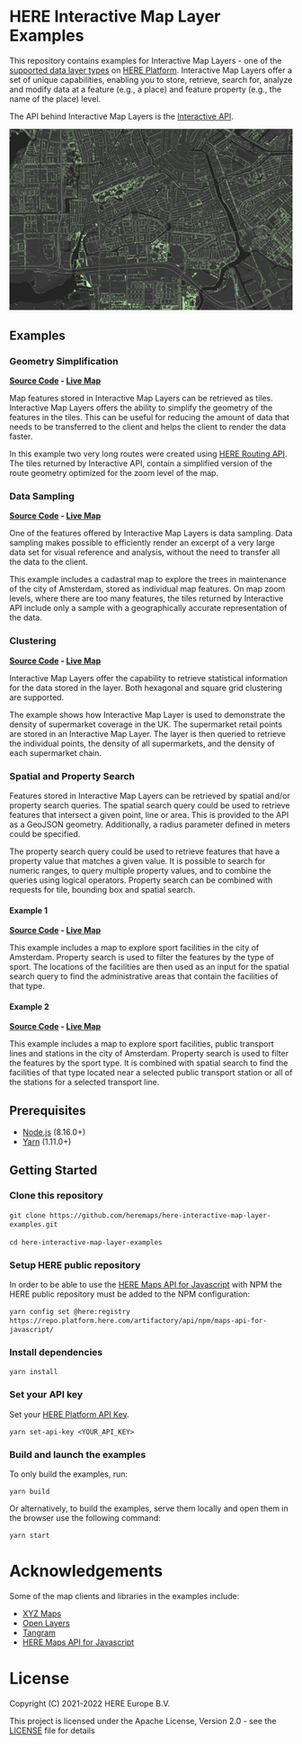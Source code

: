 # HERE Interactive Map Layer Examples

This repository contains examples for Interactive Map Layers - one of the [supported data layer types](https://developer.here.com/documentation/data-user-guide/user_guide/portal/layers/layers.html) on [HERE Platform](https://www.here.com/platform). Interactive Map Layers offer a set of unique capabilities, enabling you to store, retrieve, search for, analyze and modify data at a feature (e.g., a place) and feature property (e.g., the name of the place) level.

The API behind Interactive Map Layers is the [Interactive API](https://developer.here.com/documentation/data-api/api-reference-interactive.html).


![Clustering with Interactive Map Layers](examples/sampling/opengraph.png)

## Examples

###  Geometry Simplification

__[Source Code](examples/simplification) - [Live Map](https://heremaps.github.io/here-interactive-map-layer-examples/examples/simplification/index.html)__

Map features stored in Interactive Map Layers can be retrieved as tiles. Interactive Map Layers offers the ability to simplify the geometry of the features in the tiles. This can be useful for reducing the amount of data that needs to be transferred to the client and helps the client to render the data faster.

In this example two very long routes were created using [HERE Routing API](https://developer.here.com/documentation/routing-api/dev_guide/index.html). The tiles returned by Interactive API, contain a simplified version of the route geometry optimized for the zoom level of the map. 

### Data Sampling

__[Source Code](examples/sampling) - [Live Map](https://heremaps.github.io/here-interactive-map-layer-examples/examples/sampling/index.html)__

One of the features offered by Interactive Map Layers is data sampling. Data sampling makes possible to efficiently render an excerpt of a very large data set for visual reference and analysis, without the need to transfer all the data to the client.

This example includes a cadastral map to explore the trees in maintenance of the city of Amsterdam, stored as individual map features. On map zoom levels, where there are too many features, the tiles returned by Interactive API include only a sample with a geographically accurate representation of the data.
 
### Clustering

__[Source Code](examples/clustering) - [Live Map](https://heremaps.github.io/here-interactive-map-layer-examples/examples/clustering/index.html)__

Interactive Map Layers offer the capability to retrieve statistical information for the data stored in the layer. Both hexagonal and square grid clustering are supported.

The example shows how Interactive Map Layer is used to demonstrate the density of supermarket coverage in the UK. The supermarket retail points are stored in an Interactive Map Layer. The layer is then queried to retrieve the individual points, the density of all supermarkets, and the density of each supermarket chain.

### Spatial and Property Search 

Features stored in Interactive Map Layers can be retrieved by spatial and/or property search queries. The spatial search query could be used to retrieve features that intersect a given point, line or area. This is provided to the API as a GeoJSON geometry. Additionally, a radius parameter defined in meters could be specified.

The property search query could be used to retrieve features that have a property value that matches a given value. It is possible to search for numeric ranges, to query multiple property values, and to combine the queries using logical operators. Property search can be combined with requests for tile, bounding box and spatial search.

#### Example 1

__[Source Code](examples/sport-facilities) - [Live Map](https://heremaps.github.io/here-interactive-map-layer-examples/examples/spatial-and-property-search-1/index.html)__

This example includes a map to explore sport facilities in the city of Amsterdam. Property search is used to filter the features by the type of sport. The locations of the facilities are then used as an input for the spatial search query to find the administrative areas that contain the facilities of that type. 

#### Example 2

__[Source Code](examples/sport-facilities-public-transport) - [Live Map](https://heremaps.github.io/here-interactive-map-layer-examples/examples/spatial-and-property-search-2/index.html)__

This example includes a map to explore sport facilities, public transport lines and stations in the city of Amsterdam. Property search is used to filter the features by the sport type. It is combined with spatial search to find the facilities of that type located near a selected public transport station or all of the stations for a selected transport line.

## Prerequisites

* [Node.js](https://nodejs.org) (8.16.0+)
* [Yarn](https://yarnpkg.com/en/docs/install) (1.11.0+)


## Getting Started

### Clone this repository
    
    git clone https://github.com/heremaps/here-interactive-map-layer-examples.git

    cd here-interactive-map-layer-examples
    
### Setup HERE public repository
In order to be able to use the [HERE Maps API for Javascript](https://developer.here.com/develop/javascript-api) with NPM the HERE public repository must be added to the NPM configuration:
    
    yarn config set @here:registry https://repo.platform.here.com/artifactory/api/npm/maps-api-for-javascript/
    
### Install dependencies
    
    yarn install

### Set your API key

Set your [HERE Platform API Key](https://developer.here.com/documentation/identity-access-management/dev_guide/topics/plat-using-apikeys.html).

    yarn set-api-key <YOUR_API_KEY>

### Build and launch the examples

To only build the examples, run:
        
    yarn build

Or alternatively, to build the examples, serve them locally and open them in the browser use the following command:

    yarn start

# Acknowledgements

Some of the map clients and libraries in the examples include:

* [XYZ Maps](https://github.com/heremaps/xyz-maps)
* [Open Layers](https://openlayers.org/)
* [Tangram](https://github.com/tangrams/tangram)
* [HERE Maps API for Javascript](https://developer.here.com/develop/javascript-api)

# License

Copyright (C) 2021-2022 HERE Europe B.V.

This project is licensed under the Apache License, Version 2.0 - see the [LICENSE](LICENSE) file for details